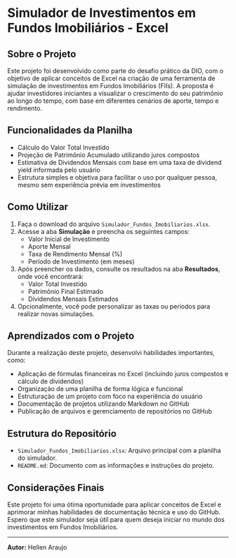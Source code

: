 # Simulador de Investimentos em Fundos Imobiliários - Excel
## Sobre o Projeto

Este projeto foi desenvolvido como parte do desafio prático da DIO, com o objetivo de aplicar conceitos de Excel na criação de uma ferramenta de simulação de investimentos em Fundos Imobiliários (FIIs). A proposta é ajudar investidores iniciantes a visualizar o crescimento do seu patrimônio ao longo do tempo, com base em diferentes cenários de aporte, tempo e rendimento.

## Funcionalidades da Planilha

- Cálculo do Valor Total Investido
- Projeção de Patrimônio Acumulado utilizando juros compostos
- Estimativa de Dividendos Mensais com base em uma taxa de dividend yield informada pelo usuário
- Estrutura simples e objetiva para facilitar o uso por qualquer pessoa, mesmo sem experiência prévia em investimentos

## Como Utilizar

1. Faça o download do arquivo `Simulador_Fundos_Imobiliarios.xlsx`.
2. Acesse a aba **Simulação** e preencha os seguintes campos:
   - Valor Inicial de Investimento
   - Aporte Mensal
   - Taxa de Rendimento Mensal (%)
   - Período de Investimento (em meses)
3. Após preencher os dados, consulte os resultados na aba **Resultados**, onde você encontrará:
   - Valor Total Investido
   - Patrimônio Final Estimado
   - Dividendos Mensais Estimados
4. Opcionalmente, você pode personalizar as taxas ou períodos para realizar novas simulações.

## Aprendizados com o Projeto

Durante a realização deste projeto, desenvolvi habilidades importantes, como:

- Aplicação de fórmulas financeiras no Excel (incluindo juros compostos e cálculo de dividendos)
- Organização de uma planilha de forma lógica e funcional
- Estruturação de um projeto com foco na experiência do usuário
- Documentação de projetos utilizando Markdown no GitHub
- Publicação de arquivos e gerenciamento de repositórios no GitHub

## Estrutura do Repositório

- `Simulador_Fundos_Imobiliarios.xlsx`: Arquivo principal com a planilha do simulador.
- `README.md`: Documento com as informações e instruções do projeto.

## Considerações Finais

Este projeto foi uma ótima oportunidade para aplicar conceitos de Excel e aprimorar minhas habilidades de documentação técnica e uso do GitHub. Espero que este simulador seja útil para quem deseja iniciar no mundo dos investimentos em Fundos Imobiliários.

---

**Autor:** Hellen Araujo
